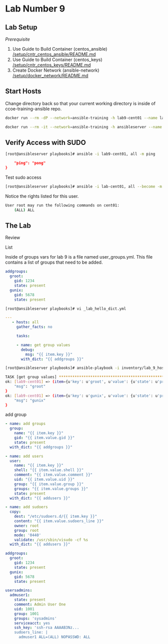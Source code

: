 # Lab Number 9

## Lab Setup

*_Prerequisite_*

1. Use Guide to Build Container (centos_ansible) [/setup/cntr_centos_ansible/README.md](/setup/cntr_centos_ansible/README.md)
1. Use Guide to Build Container (centos_keys) [/setup/cntr_centos_keys/README.md](/setup/cntr_centos_keys/README.md)
1. Create Docker Network (ansible-network) [/setup/docker_network/README.md](/setup/docker_network/README.md)

## Start Hosts

Change directory back so that your current working directory is inside of ccoe-training-ansible repo.

```bash
docker run --rm -dP --network=ansible-training -h lab9-cent01 --name lab9-cent01 centos_key
```

```bash
docker run --rm -it --network=ansible-training -h ansibleserver --name ansibleserver -v $"{PWD}:/ansible/playbooks" -v $"{PWD}/infra_files/ssh:/root/.ssh" centos_ansible:latest bash
```

## Verify Access with SUDO

```bash
[root@ansibleserver playbooks]# ansible -i lab9-cent01, all -m ping
```

```json
    "ping": "pong"
}
```

Test sudo access

```bash
[root@ansibleserver playbooks]# ansible -i lab-cent01, all --become -m shell -a 'sudo -l'
```

Notice the rights listed for this user.  

```bash
User root may run the following commands on cent01:
    (ALL) ALL
```

## The Lab


Review

List

Inside of groups vars for lab 9 is a file named user_groups.yml.  This file contains a list of groups that need to be added. 

```yaml
addgroups:
  groot:
    gid: 1234
    state: present
  gunix:
    gid: 5678
    state: present
```

```bash
[root@ansibleserver playbooks]# vi _lab_hello_dict.yml
```

```yaml
---
   - hosts: all  
     gather_facts: no

     tasks:

     - name: get group values
       debug:
         msg: "{{ item.key }}"
       with_dict: "{{ addgroups }}"
```

```bash
[root@ansibleserver playbooks]# ansible-playbook -i inventory/lab_9_hosts.ini _lab_hello_dict.yml 
```

```bash
TASK [get group values] **************************************************************************************************************************************
ok: [lab9-cent01] => (item={u'key': u'groot', u'value': {u'state': u'present', u'gid': 1234}}) => {
    "msg": "groot"
}
ok: [lab9-cent01] => (item={u'key': u'gunix', u'value': {u'state': u'present', u'gid': 5678}}) => {
    "msg": "gunix"
}
```

add group

```yaml
- name: add groups
  group:
    name: "{{ item.key }}"
    gid: "{{ item.value.gid }}"
    state: present 
  with_dict: "{{ addgroups }}"
```

```yaml
- name: add users 
  user:
    name: "{{ item.key }}"
    shell: "{{ item.value.shell }}" 
    comment: "{{ item.value.comment }}"
    uid: "{{ item.value.uid }}"
    group: "{{ item.value.group }}"
    groups: "{{ item.value.groups }}"
    state: present 
  with_dict: "{{ addusers }}"
```

```yaml
- name: add sudoers
  copy:
    dest: "/etc/sudoers.d/{{ item.key }}"
    content: "{{ item.value.sudoers_line }}" 
    owner: root
    group: root
    mode: '0440'
    validate: /usr/sbin/visudo -cf %s
  with_dict: "{{ addusers }}"
```

```yaml
addgroups:
  groot:
    gid: 1234
    state: present
  gunix:
    gid: 5678
    state: present
```

```yaml
usersadmins:
  admuser1:
    state: present
    comment: Admin User One
    uid: 1001
    group: 1001
    groups: 'sysadmins'
    serviceacct: yes
    ssh_key: 'ssh-rsa AAAAB3Nz... 
    sudoers_line: |
      admuser1 ALL=(ALL) NOPASSWD: ALL
```